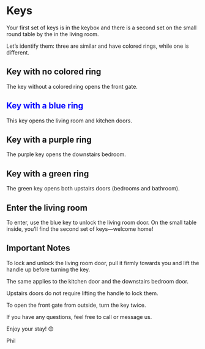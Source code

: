 # Keys
Your first set of keys is in the keybox and there is a second set on the small round table by the in the living room. 

Let’s identify them: three are similar and have colored rings, while one is different.


## Key with no colored ring ##

The key without a colored ring opens the front gate.

## <h2 style="color:blue;">Key with a blue ring</h2> ##

This key opens the living room and kitchen doors.

## Key with a purple ring ##

The purple key opens the downstairs bedroom.

## Key with a green ring ##

The green key opens both upstairs doors (bedrooms and bathroom).

## Enter the living room ##

To enter, use the blue key to unlock the living room door. On the small table inside, you’ll find the second set of keys—welcome home!

## Important Notes ##

To lock and unlock the living room door, pull it firmly towards you and lift the handle up before turning the key.

The same applies to the kitchen door and the downstairs bedroom door.

Upstairs doors do not require lifting the handle to lock them.

To open the front gate from outside, turn the key twice.

If you have any questions, feel free to call or message us.

Enjoy your stay! 😊

Phil
